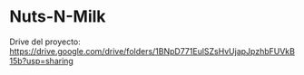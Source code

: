 # Nuts-N-Milk
Drive del proyecto: https://drive.google.com/drive/folders/1BNpD771EulSZsHvUjapJpzhbFUVkB15b?usp=sharing
